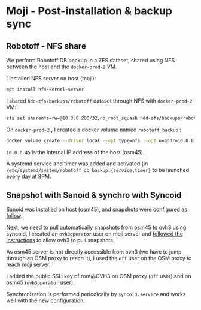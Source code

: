 # Moji - Post-installation & backup sync

## Robotoff - NFS share

We perform Robotoff DB backup in a ZFS dataset, shared using NFS between the host and the `docker-prod-2` VM.

I installed NFS server on host (moji):

```bash
apt install nfs-kernel-server
```

I shared `hdd-zfs/backups/robotoff` dataset through NFS with `docker-prod-2` VM:

```bash
zfs set sharenfs=rw=@10.3.0.200/32,no_root_squash hdd-zfs/backups/robotoff
```

On `docker-prod-2` , I created a docker volume named `robotoff_backup` :

```bash
docker volume create --driver local --opt type=nfs --opt o=addr=10.0.0.45,nolock,soft,rw --opt device=:/hdd-zfs/backups/robotoff robotoff_backup
```

`10.0.0.45` is the internal IP address of the host (osm45). 

A systemd service and timer was added and activated (in `/etc/systemd/system/robotoff_db_backup.{service,timer}` to be launched every day at 8PM.

## Snapshot with Sanoid & synchro with Syncoid

Sanoid was installed on host (osm45), and snapshots were configured [as follow](https://github.com/openfoodfacts/openfoodfacts-infrastructure/blob/develop/confs/moji/sanoid/sanoid.conf).

Next, we need to pull automatically snapshots from osm45 to ovh3 using syncoid. I created an `ovh3operator` user on moji server and [followed the instructions](https://openfoodfacts.github.io/openfoodfacts-infrastructure/sanoid/#how-to-setup-synchronization-without-using-root) to allow ovh3 to pull snapshots.

As osm45 server is not directly accessible from ovh3 (we have to jump through an OSM proxy to reach it), I used the `off` user on the OSM proxy to reach moji server.

I added the public SSH key of root@OVH3 on OSM proxy (`off` user) and on osm45 (`ovh3operator` user).

Synchronization is performed periodically by `syncoid.service` and works well with the new configuration.
